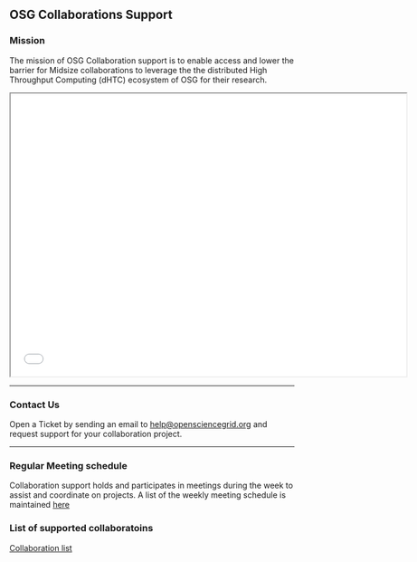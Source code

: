 ## OSG Collaborations Support


### Mission

The mission of OSG Collaboration support is to enable access and lower the barrier for Midsize collaborations to leverage the
the distributed High Throughput Computing (dHTC) ecosystem of OSG for their research.


<iframe src="igwn-institutes.html" height="500" width="700"></iframe>


***

### Contact Us

Open a Ticket by sending an email to help@opensciencegrid.org and request support for your collaboration project.

***

### Regular Meeting schedule

Collaboration support holds and participates in meetings during the week to assist and coordinate on projects. A list of the weekly meeting schedule is maintained [here](misc/meeting-schedule.md)

### List of supported collaboratoins

[Collaboration list](projects/project-list.md)


